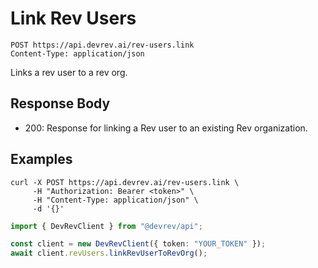 # Link Rev Users

```http
POST https://api.devrev.ai/rev-users.link
Content-Type: application/json
```

Links a rev user to a rev org.



## Response Body

- 200: Response for linking a Rev user to an existing Rev organization.


## Examples

```shell
curl -X POST https://api.devrev.ai/rev-users.link \
     -H "Authorization: Bearer <token>" \
     -H "Content-Type: application/json" \
     -d '{}'
```

```typescript
import { DevRevClient } from "@devrev/api";

const client = new DevRevClient({ token: "YOUR_TOKEN" });
await client.revUsers.linkRevUserToRevOrg();

```
